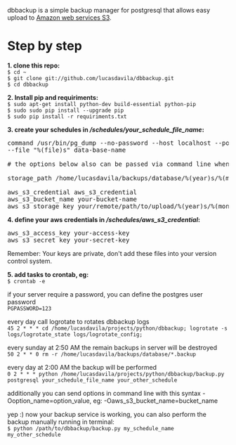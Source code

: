 dbbackup is a simple backup manager for postgresql that allows easy upload to [Amazon web services S3](http://aws.amazon.com/s3/).  

# Step by step

**1. clone this repo:**  
```$ cd ~```  
```$ git clone git://github.com/lucasdavila/dbbackup.git```  
```$ cd dbbackup```  
  
  
**2. Install pip and requiriments:**  
```$ sudo apt-get install python-dev build-essential python-pip```  
```$ sudo sudo pip install --upgrade pip```  
```$ sudo pip install -r requiriments.txt```  
  
  
**3. create your schedules in _/schedules/your_schedule_file_name_:**
<pre>command /usr/bin/pg_dump --no-password --host localhost --port 5432 --username "postgres" --format custom --blobs --verbose
--file "%(file)s" data-base-name

# the options below also can be passed via command line when the script backup.py is called (see step 5).  

storage_path /home/lucasdavila/backups/database/%(year)s/%(month)s

aws_s3_credential aws_s3_credential
aws_s3_bucket_name your-bucket-name
aws_s3_storage_key your/remote/path/to/upload/%(year)s/%(month)s</pre>


**4. define your aws credentials in _/schedules/aws_s3_credential_:**
<pre>aws_s3_access_key your-access-key
aws_s3_secret_key your-secret-key</pre>

Remember: Your keys are private, don't add these files into your version control system.
  
  
**5. add tasks to crontab, eg:**  
```$ crontab -e```  

if your server require a password, you can define the postgres user password  
```PGPASSWORD=123```  

every day call logrotate to rotates dbbackup logs  
```45 2 * * * cd /home/lucasdavila/projects/python/dbbackup; logrotate -s logs/logrotate_state logs/logrotate_config;```  

every sunday at 2:50 AM the remain backups in server will be destroyed  
```50 2 * * 0 rm -r /home/lucasdavila/backups/database/*.backup```

every day at 2:00 AM the backup will be performed  
```0 2 * * * python /home/lucasdavila/projects/python/dbbackup/backup.py postgresql your_schedule_file_name your_other_schedule```

additionally you can send options in command line with this syntax -Ooption_name=option_value, eg: -Oaws_s3_bucket_name=bucket_name

yep :) now your backup service is working,  you can also perform the backup manually running in terminal:  
 ```$ python /path/to/dbbackup/backup.py my_schedule_name my_other_schedule```
